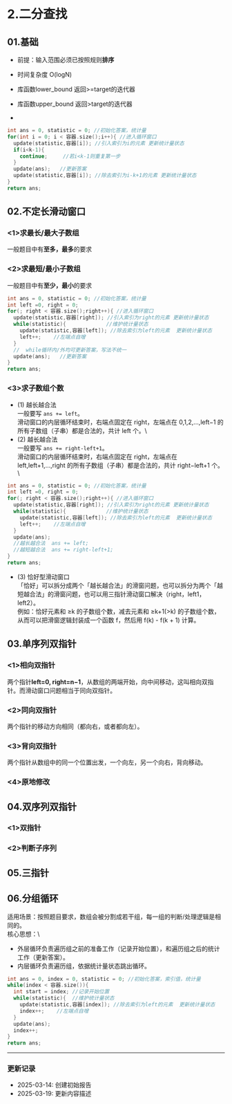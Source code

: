 # 2.二分查找

## 01.基础
* 前提：输入范围必须已按照规则**排序**
* 时间复杂度 O(logN)
* 库函数lower_bound  返回>=target的迭代器
* 库函数upper_bound  返回>target的迭代器

*   
```cpp
int ans = 0, statistic = 0; //初始化答案，统计量
for(int i = 0; i < 容器.size();i++){ //进入循环窗口
  update(statistic,容器[i]); //引入索引为i的元素 更新统计量状态
  if(i<k-1){
    continue;     //若i<k-1则重复第一步
  }
  update(ans);   //更新答案
  update(statistic,容器[i]); //除去索引为i-k+1的元素 更新统计量状态
}
return ans;
```
## 02.不定长滑动窗口
### <1>求最长/最大子数组 
一般题目中有**至多，最多**的要求
### <2>求最短/最小子数组 
一般题目中有**至少，最小**的要求
```cpp
int ans = 0, statistic = 0; //初始化答案，统计量
int left =0, right = 0; 
for(; right < 容器.size();right++){ //进入循环窗口
  update(statistic,容器[right]); //引入索引为right的元素 更新统计量状态
  while(statistic){             //维护统计量状态
    update(statistic,容器[left]); //除去索引为left的元素  更新统计量状态
    left++;    //左端点自增
  }
  //  while循环内/外均可更新答案，写法不统一
  update(ans);   //更新答案
}
return ans;
```
### <3>求子数组个数 
* (1) 越长越合法 \
一般要写 `ans += left`。\
滑动窗口的内层循环结束时，右端点固定在 right，左端点在 0,1,2,…,left−1 的所有子数组（子串）都是合法的，共计 left 个。\
* (2) 越长越合法 \
一般要写 `ans += right-left+1`。\
滑动窗口的内层循环结束时，右端点固定在 right，左端点在 left,left+1,…,right 的所有子数组（子串）都是合法的，共计 right−left+1 个。\
```cpp
int ans = 0, statistic = 0; //初始化答案，统计量
int left =0, right = 0; 
for(; right < 容器.size();right++){ //进入循环窗口
  update(statistic,容器[right]); //引入索引为right的元素 更新统计量状态
  while(statistic){             //维护统计量状态
    update(statistic,容器[left]); //除去索引为left的元素  更新统计量状态
    left++;    //左端点自增
  }
  update(ans);
  //越长越合法  ans += left;
  //越短越合法  ans += right-left+1;
}
return ans;
```
* (3) 恰好型滑动窗口 \
「恰好」可以拆分成两个「越长越合法」的滑窗问题，也可以拆分为两个「越短越合法」的滑窗问题，也可以用三指针滑动窗口解决（right，left1，left2）。\
例如：恰好元素和 ≥k 的子数组个数，减去元素和 ≥k+1(>k) 的子数组个数，从而可以把滑窗逻辑封装成一个函数 f，然后用 f(k) - f(k + 1) 计算。

## 03.单序列双指针
### <1>相向双指针 
两个指针**left=0, right=n−1**，从数组的两端开始，向中间移动，这叫相向双指针。而滑动窗口问题相当于同向双指针。
### <2>同向双指针 
两个指针的移动方向相同（都向右，或者都向左）。
### <3>背向双指针 
两个指针从数组中的同一个位置出发，一个向左，另一个向右，背向移动。
### <4>原地修改

## 04.双序列双指针
### <1>双指针
### <2>判断子序列
   
## 05.三指针

## 06.分组循环
适用场景：按照题目要求，数组会被分割成若干组，每一组的判断/处理逻辑是相同的。\
核心思想：\
* 外层循环负责遍历组之前的准备工作（记录开始位置），和遍历组之后的统计工作（更新答案）。
* 内层循环负责遍历组，依据统计量状态跳出循环。
```cpp
int ans = 0, index = 0, statistic = 0; //初始化答案，索引值，统计量
while(index < 容器.size()){ 
  int start = index; //记录开始位置
  while(statistic){  //维护统计量状态
    update(statistic,容器[index]); //除去索引为left的元素  更新统计量状态
    index++;    //左端点自增
  }
  update(ans);
  index++;
}
return ans;
```

---
### 更新记录
- 2025-03-14: 创建初始报告
- 2025-03-19: 更新内容描述
```

